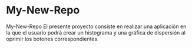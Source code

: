 # My-New-Repo
My-New-Repo
El presente proyecto consiste en realizar una aplicación en la que el usuario podrá crear un histograma y una gráfica de dispersión al oprimir los botones correspondientes.